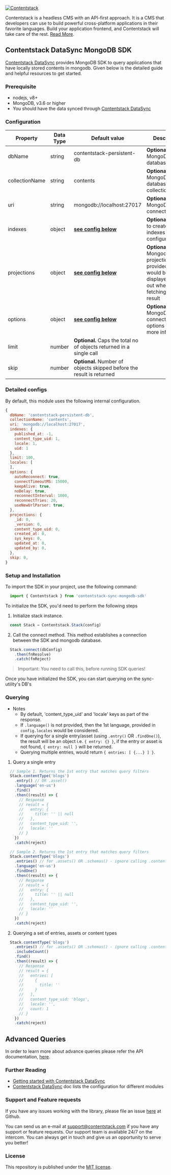 [![Contentstack](https://www.contentstack.com/docs/static/images/contentstack.png)](https://www.contentstack.com/)

Contentstack is a headless CMS with an API-first approach. It is a CMS that developers can use to build powerful cross-platform applications in their favorite languages. Build your application frontend, and Contentstack will take care of the rest. [Read More](https://www.contentstack.com/).

## Contentstack DataSync MongoDB SDK

[Contentstack DataSync](https://www.contentstack.com/docs/guide/synchronization/contentstack-datasync) provides MongoDB SDK to query applications that have locally stored contents in mongodb. Given below is the detailed guide and helpful resources to get started.

### Prerequisite

- nodejs, v8+
- MongoDB, v3.6 or higher
- You should have the data synced through [Contentstack DataSync](https://www.contentstack.com/docs/guide/synchronization/contentstack-datasync) 

### Configuration

|Property|Data Type|Default value|Description|
|--|--|--|--|
|dbName|string|contentstack-persistent-db|**Optional** The MongoDB database name|
|collectionName|string|contents|**Optional** MongoDB database's collection name|
|uri|string|mongodb://localhost:27017 |**Optional.** The MongoDB connection URI|
| indexes | object |**[see config below](https://github.com/contentstack/datasync-content-store-mongodb#detailed-configs)** |**Optional.** Option to create db indexes via configuration|
|projections|object|**[see config below](https://github.com/contentstack/datasync-content-store-mongodb#detailed-configs)** |**Optional.** Mongodb projections. Keys provided here would be displayed/filtered out when fetching the result|
|options|object|**[see config below](https://github.com/contentstack/datasync-content-store-mongodb#detailed-configs)** |**Optional.** MongoDB connection options [Ref.](http://mongodb.github.io/node-mongodb-native/3.1/api/MongoClient.html) for more info|
|limit|number|**Optional.** Caps the total no of objects returned in a single call|
|skip|number|**Optional.** Number of objects skipped before the result is returned|

### Detailed configs

By default, this module uses the following internal configuration.

```js
{
  dbName: 'contentstack-persistent-db',
  collectionName: 'contents',
  uri: 'mongodb://localhost:27017',
  indexes: {
    published_at: -1,
    content_type_uid: 1,
    locale: 1,
    uid: 1
  },
  limit: 100,
  locales: [
  ],
  options: {
    autoReconnect: true,
    connectTimeoutMS: 15000,
    keepAlive: true,
    noDelay: true,
    reconnectInterval: 1000,
    reconnectTries: 20,
    useNewUrlParser: true,
  },
  projections: {
    _id: 0,
    _version: 0,
    content_type_uid: 0,
    created_at: 0,
    sys_keys: 0,
    updated_at: 0,
    updated_by: 0,
  },
  skip: 0,
}
```

### Setup and Installation

To import the SDK in your project, use the following command:
```js
  import { Contentstack } from 'contentstack-sync-mongodb-sdk'
```

To initialize the SDK, you'd need to perform the following steps

1. Initialize stack instance.
```js
  const Stack = Contentstack.Stack(config)
```

2. Call the connect method. This method establishes a connection between the SDK and mongodb database.
```js
  Stack.connect(dbConfig)
    .then(fnResolve)
    .catch(fnReject)
```
> Important: You need to call this, before running SDK queries!

Once you have initialized the SDK, you can start querying on the sync-utility's DB's

### Querying

- Notes
  - By default, 'content_type_uid' and 'locale' keys as part of the response.
  - If `.language()` is not provided, then the 1st language, provided in `config.locales` would be considered.
  - If querying for a single entry/asset (using `.entry()` OR `.findOne()`), the result will be an object i.e. `{ entry: {} }`, if the entry or asset is not found, `{ entry: null }` will be returned.
  - Querying multiple entries, would return `{ entries: [ {...} ] }`.


1. Query a single entry

```js
  // Sample 1. Returns the 1st entry that matches query filters
  Stack.contentType('blogs')
    .entry() // OR .asset()
    .language('en-us')
    .find()
    .then((result) => {
      // Response
      // result = {
      //   entry: {
      //     title: '' || null
      //   },
      //   content_type_uid: '',
      //   locale: ''
      // }
    })
    .catch(reject)

  // Sample 2. Returns the 1st entry that matches query filters
  Stack.contentType('blogs')
    .entries() // for .assets() OR .schemas() - ignore calling .contentType()
    .language('en-us')
    .findOne()
    .then((result) => {
      // Response
      // result = {
      //   entry: {
      //     title: '' || null
      //   },
      //   content_type_uid: '',
      //   locale: ''
      // }
    })
    .catch(reject)
```

2. Querying a set of entries, assets or content types
```js
  Stack.contentType('blogs')
    .entries() // for .assets() OR .schemas() - ignore calling .contentType()
    .includeCount()
    .find()
    .then((result) => {
      // Response
      // result = {
      //   entries: [
      //     {
      //       title: ''
      //     }
      //   ],
      //   content_type_uid: 'blogs',
      //   locale: '',
      //   count: 1
      // }
    })
    .catch(reject)
```

## Advanced Queries

In order to learn more about advance queries please refer the API documentation, [here](https://contentstack.github.io/datasync-mongodb-sdk/).

### Further Reading

- [Getting started with Contentstack DataSync](https://www.contentstack.com/docs/guide/synchronization/contentstack-datasync)    
- [Contentstack DataSync](https://www.contentstack.com/docs/guide/synchronization/contentstack-datasync/configuration-files-for-contentstack-datasync) doc lists the configuration for different modules

### Support and Feature requests

If you have any issues working with the library, please file an issue [here](https://github.com/contentstack/datasync-content-store-mongodb/issues) at Github.

You can send us an e-mail at [support@contentstack.com](mailto:support@contentstack.com) if you have any support or feature requests. Our support team is available 24/7 on the intercom. You can always get in touch and give us an opportunity to serve you better!

### License

This repository is published under the [MIT license](LICENSE).
